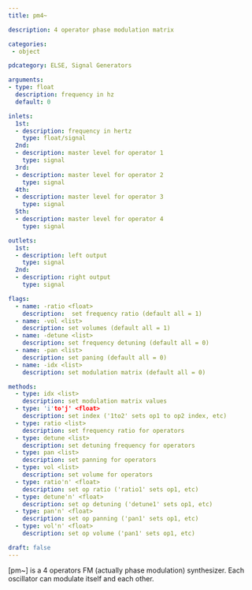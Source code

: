 ```yaml
---
title: pm4~

description: 4 operator phase modulation matrix

categories:
 - object

pdcategory: ELSE, Signal Generators

arguments:
- type: float
  description: frequency in hz
  default: 0

inlets:
  1st:
  - description: frequency in hertz
    type: float/signal
  2nd:
  - description: master level for operator 1
    type: signal
  3rd:
  - description: master level for operator 2
    type: signal
  4th:
  - description: master level for operator 3
    type: signal
  5th:
  - description: master level for operator 4
    type: signal

outlets:
  1st:
  - description: left output
    type: signal
  2nd:
  - description: right output
    type: signal

flags:
  - name: -ratio <float>
    description:  set frequency ratio (default all = 1)
  - name: -vol <list>
    description: set volumes (default all = 1)
  - name: -detune <list>
    description: set frequency detuning (default all = 0)
  - name: -pan <list>
    description: set paning (default all = 0)
  - name: -idx <list>
    description: set modulation matrix (default all = 0)

methods:
  - type: idx <list>
    description: set modulation matrix values
  - type: 'i'to'j' <float>
    description: set index ('1to2' sets op1 to op2 index, etc)
  - type: ratio <list>
    description: set frequency ratio for operators
  - type: detune <list>
    description: set detuning frequency for operators
  - type: pan <list>
    description: set panning for operators
  - type: vol <list>
    description: set volume for operators
  - type: ratio'n' <float>
    description: set op ratio ('ratio1' sets op1, etc)
  - type: detune'n' <float>
    description: set op detuning ('detune1' sets op1, etc)
  - type: pan'n' <float>
    description: set op panning ('pan1' sets op1, etc)
  - type: vol'n' <float>
    description: set op volume ('pan1' sets op1, etc)

draft: false
---
```


[pm~] is a 4 operators FM (actually phase modulation) synthesizer. Each oscillator can modulate itself and each other.